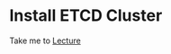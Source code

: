 # Install ETCD Cluster

  Take me to [Lecture](https://kodekloud.com/courses/539883/lectures/9817249)